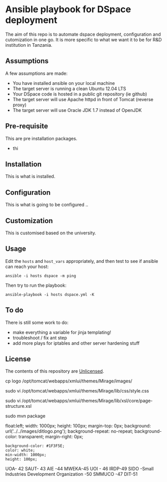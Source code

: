 # Ansible playbook for DSpace deployment

The aim of this repo is to automate dspace deployment, configuration and cutomization in one go. It is more specific to what we want it to be for R&D institution in Tanzania. 

## Assumptions
A few assumptions are made:

- You have installed ansible on your local machine
- The target server is running a clean Ubuntu 12.04 LTS
- Your DSpace code is hosted in a public git repository (ie github)
- The target server will use Apache httpd in front of Tomcat (reverse proxy)
- The target server will use Oracle JDK 1.7 instead of OpenJDK

## Pre-requisite

This are pre installation packages.

- thi 

## Installation 

This is what is installed.



## Configuration 

This is what is going to be configured ..



## Customization 

This is customised based on the university.

## Usage
Edit the `hosts` and `host_vars` appropriately, and then test to see if ansible can reach your host:

    ansible -i hosts dspace -m ping

Then try to run the playbook:

    ansible-playbook -i hosts dspace.yml -K


## To do
There is still some work to do:

- make everything a variable for jinja templating!
- troubleshoot / fix ant step
- add more plays for iptables and other server hardening stuff

## License

The contents of this repository are [Unlicensed](http://unlicense.org/UNLICENSE).


cp logo /opt/tomcat/webapps/xmlui/themes/Mirage/images/


sudo vi /opt/tomcat/webapps/xmlui/themes/Mirage/lib/css/style.css   


sudo vi /opt/tomcat/webapps/xmlui/themes/Mirage/lib/xsl/core/page-structure.xsl




sudo mvn package

   float:left;
    width: 1000px;
    height: 100px;
    margin-top: 0px;
    background: url('../../images/ditlogo.png');
    background-repeat: no-repeat;
    background-color: transparent;
    margin-right: 0px;



    background-color: #1F3F5E;
    color: white;
    min-width: 1000px;
    height: 100px;


UOA- 42
SAUT- 43
AIE -44
MWEKA-45
UOI - 46
IRDP-49
SIDO -Small Industries Development Organization -50
SMMUCO -47
DIT-51



